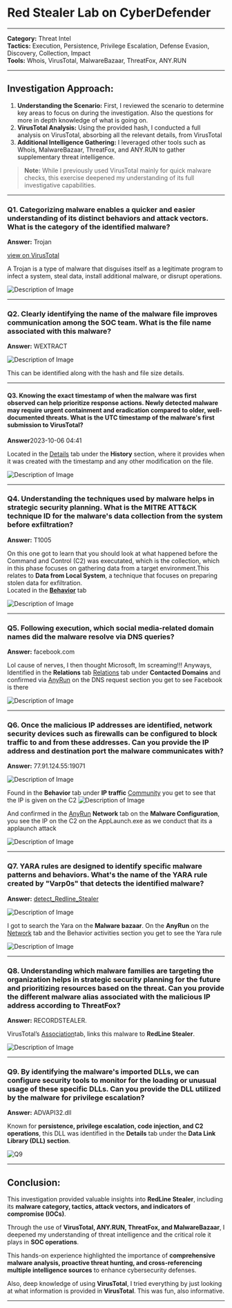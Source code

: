 # Red Stealer Lab on CyberDefender

---
**Category:** Threat Intel  
**Tactics:** Execution, Persistence, Privilege Escalation, Defense Evasion, Discovery, Collection, Impact  
**Tools:** Whois, VirusTotal, MalwareBazaar, ThreatFox, ANY.RUN  

---
## **Investigation Approach:**
1. **Understanding the Scenario:** First, I reviewed the scenario to determine key areas to focus on during the investigation. Also the questions for more in depth knowledge of what is going on.
2. **VirusTotal Analysis:** Using the provided hash, I conducted a full analysis on VirusTotal, absorbing all the relevant details, from VirusTotal
3. **Additional Intelligence Gathering:** I leveraged other tools such as Whois, MalwareBazaar, ThreatFox, and ANY.RUN to gather supplementary threat intelligence.

> **Note:** While I previously used VirusTotal mainly for quick malware checks, this exercise deepened my understanding of its full investigative capabilities.

--- 
### **Q1. Categorizing malware enables a quicker and easier understanding of its distinct behaviors and attack vectors. What is the category of the identified malware?**

**Answer:** Trojan

 [view on VirusTotal](https://www.virustotal.com/gui/file/248fcc901aff4e4b4c48c91e4d78a939bf681c9a1bc24addc3551b32768f907b)

 A Trojan is a type of malware that disguises itself as a legitimate program to infect a system, steal data, install additional malware, or disrupt operations.  

<img src="Images/Q1.png" alt="Description of Image" />

---

### **Q2. Clearly identifying the name of the malware file improves communication among the SOC team. What is the file name associated with this malware?**

**Answer:** WEXTRACT

<img src="Images/Q2.png" alt="Description of Image" />

This can be identified along with the hash and file size details.  

---

#### **Q3. Knowing the exact timestamp of when the malware was first observed can help prioritize response actions. Newly detected malware may require urgent containment and eradication compared to older, well-documented threats. What is the UTC timestamp of the malware's first submission to VirusTotal?**

**Answer**2023-10-06 04:41

Located in the [Details](https://www.virustotal.com/gui/file/248fcc901aff4e4b4c48c91e4d78a939bf681c9a1bc24addc3551b32768f907b/details) tab under the **History** section, where it provides when it was created with the timestamp and any other modification on the file.

<img src="Images/Q3.png" alt="Description of Image" />

---

### **Q4. Understanding the techniques used by malware helps in strategic security planning. What is the MITRE ATT&CK technique ID for the malware's data collection from the system before exfiltration?**

**Answer:** T1005

On this one got to learn that you should look at what happened before the Command and Control (C2) was executated, which is the collection, which in this phase focuses on gathering data from a target environment.This relates to **Data from Local System**, a technique that focuses on preparing stolen data for exfiltration.  
Located in the **[Behavior](https://www.virustotal.com/gui/file/248fcc901aff4e4b4c48c91e4d78a939bf681c9a1bc24addc3551b32768f907b/behavior)** tab

<img src="Images/Q4.png" alt="Description of Image" />

---

### **Q5. Following execution, which social media-related domain names did the malware resolve via DNS queries?**

**Answer:** facebook.com

Lol cause of nerves, I then thought Microsoft, Im screaming!!! Anyways, Identified in the **Relations** tab [Relations](https://www.virustotal.com/gui/file/248fcc901aff4e4b4c48c91e4d78a939bf681c9a1bc24addc3551b32768f907b/relations) tab under **Contacted Domains** and confirmed via [AnyRun](https://any.run/report/248fcc901aff4e4b4c48c91e4d78a939bf681c9a1bc24addc3551b32768f907b/f12132dd-5305-4fc1-bfce-15f2259ca6d9#Network) on the DNS request section you get to see Facebook is there

<img src="Images/Q5.png" alt="Description of Image" />

---

### **Q6. Once the malicious IP addresses are identified, network security devices such as firewalls can be configured to block traffic to and from these addresses. Can you provide the IP address and destination port the malware communicates with?**

**Answer:** 77.91.124.55:19071

<img src="Images/Q6.png" alt="Description of Image" />

Found in the **Behavior** tab under **IP traffic** [Community](https://www.virustotal.com/gui/file/248fcc901aff4e4b4c48c91e4d78a939bf681c9a1bc24addc3551b32768f907b/community) you get to see that the IP is given on the C2
<img src="Images/Q6.0.png" alt="Description of Image" />

And confirmed in the [AnyRun](https://any.run/report/248fcc901aff4e4b4c48c91e4d78a939bf681c9a1bc24addc3551b32768f907b/f12132dd-5305-4fc1-bfce-15f2259ca6d9#Network) **Network** tab  on the **Malware Configuration**, you see the IP on the C2 on the AppLaunch.exe as we conduct that its a applaunch attack

<img src="Images/Q6.1.png" alt="Description of Image" />

--- 

### **Q7. YARA rules are designed to identify specific malware patterns and behaviors. What's the name of the YARA rule created by "Varp0s" that detects the identified malware?**
**Answer:** [detect_Redline_Stealer](https://bazaar.abuse.ch/sample/248fcc901aff4e4b4c48c91e4d78a939bf681c9a1bc24addc3551b32768f907b#intel)

<img src="Images/Q7.png" alt="Description of Image" />

I got to search the Yara on the **Malware bazaar**. On the **AnyRun** on the [Network](https://any.run/report/248fcc901aff4e4b4c48c91e4d78a939bf681c9a1bc24addc3551b32768f907b/f12132dd-5305-4fc1-bfce-15f2259ca6d9#Network) tab and the Behavior activities section you get to see the Yara rule

<img src="Images/Q7.0.png" alt="Description of Image" />

--- 

### **Q8. Understanding which malware families are targeting the organization helps in strategic security planning for the future and prioritizing resources based on the threat. Can you provide the different malware alias associated with the malicious IP address according to ThreatFox?**

**Answer:** RECORDSTEALER.

VirusTotal’s [Association](https://www.virustotal.com/gui/file/248fcc901aff4e4b4c48c91e4d78a939bf681c9a1bc24addc3551b32768f907b/associations)tab, links this malware to **RedLine Stealer**.

<img src="Images/Q8.png" alt="Description of Image" />

--- 

### **Q9. By identifying the malware's imported DLLs, we can configure security tools to monitor for the loading or unusual usage of these specific DLLs. Can you provide the DLL utilized by the malware for privilege escalation?**
**Answer:** ADVAPI32.dll

Known for **persistence, privilege escalation, code injection, and C2 operations**, this DLL was identified in the **Details** tab under the **Data Link Library (DLL) section**. 

![Q9](Images/Q9.png)

--- 
## **Conclusion:**
This investigation provided valuable insights into **RedLine Stealer**, including its **malware category, tactics, attack vectors, and indicators of compromise (IOCs)**. 

Through the use of **VirusTotal, ANY.RUN, ThreatFox, and MalwareBazaar**, I deepened my understanding of threat intelligence and the critical role it plays in **SOC operations**. 

This hands-on experience highlighted the importance of **comprehensive malware analysis, proactive threat hunting, and cross-referencing multiple intelligence sources** to enhance cybersecurity defenses.

Also, deep knowledge of using **VirusTotal**, I tried everything by  just looking at what information is provided in **VirusTotal**. This was fun, also informative.

---
